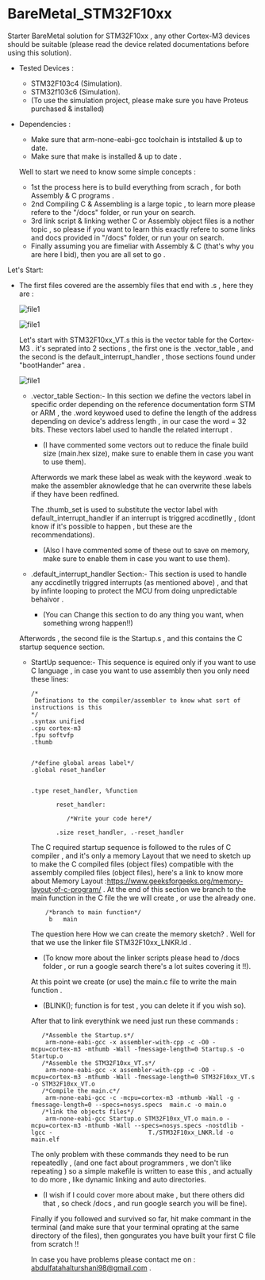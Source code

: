 # BareMetal_STM32F10xx
Starter BareMetal solution for STM32F10xx , any other Cortex-M3 devices should be suitable
(please read the device related documentations before using this solution).

- Tested Devices :
  - STM32F103c4 (Simulation).
  - STM32f103c6 (Simulation).
   * (To use the simulation project, please make sure you have Proteus purchased & installed)
- Dependencies :
  - Make sure that arm-none-eabi-gcc toolchain is intstalled & up to date.
  - Make sure that make is installed & up to date . 
 
  Well to start we need to know some simple concepts :
  - 1st the process here is to build everything from scrach , for both Assembly & C programs .
  - 2nd Compiling C & Assembling  is a large topic , to learn more please refere to the "/docs" folder, or run your on search.
  - 3rd link script & linking wether C or Assembly object files is a nother topic , so please if you want to learn this
    exactly refere to some links and docs provided in "/docs" folder, or run your on search.
  - Finally assuming you are fimeliar with Assembly & C (that's why you are here I bid), then you are all set to go .
  
Let's Start:

  - The first files covered are the assembly files that end with .s , here they are :
  
     ![file1](https://user-images.githubusercontent.com/99008529/153180275-cd3b8d4d-662f-4a94-960d-4913b4cde34e.png)
     
     ![file1](https://user-images.githubusercontent.com/99008529/153179957-baecdd27-5513-42c0-9605-bc8948b250e1.png)
     
    Let's start with STM32F10xx_VT.s this is the vector table for the Cortex-M3 . it's seprated into 2 sections ,
    the first one is the .vector_table , and the second is the default_interrupt_handler , those sections found under "bootHander" area .
    
    ![file1](https://user-images.githubusercontent.com/99008529/153180737-536b6395-853f-44c7-9497-c64b5c7b0f35.png)

    - .vector_table Section:-
      In this section we define the vectors label in specific order depending on the reference documentation form STM or ARM , 
      the .word keywoed used to define the length of the address depending on device's address length , in our case the word = 32 bits.
      These vectors label used to handle the related interrupt .
      * (I have commented some vectors out to reduce the finale build size (main.hex size), make sure to enable them in case you want to use them).
      
      
      
      Afterwords we mark these label as weak with the keyword .weak to make the assembler aknowledge that he can overwrite these labels 
      if they have been redfined.
      
      The .thumb_set is used to substitute the vector label with default_interrupt_handler if an interrupt is triggred accdinetlly ,
      (dont know if it's possible to happen , but these are the recommendations).
      * (Also I have commented some of these out to save on memory, make sure to enable them in case you want to use them).
    - .default_interrupt_handler Section:- 
      This section is used to handle any accdinetlly triggred interrupts (as mentioned above) , and that by infinte looping 
      to protect the MCU from doing unpredictable behaivor .
      * (You can Change this section to do any thing you want, when something wrong happen!!)
    
    Afterwords , the second file is the Startup.s , and this contains the C startup sequence section.
    - StartUp sequence:-
      This sequence is equired only if you want to use C language , in case you want to use assembly then you only need these lines:

          /*
           Definations to the compiler/assembler to know what sort of instructions is this
          */
          .syntax unified
          .cpu cortex-m3
          .fpu softvfp
          .thumb


          /*define global areas label*/
          .global reset_handler


          .type reset_handler, %function

                 reset_handler: 
                 
                    /*Write your code here*/
                    
                 .size reset_handler, .-reset_handler
                 
        The C required startup sequence is followed to the rules of C compiler , and it's only a memory Layout that we need to sketch up 
        to make the C compiled files (object files) compatible with the assembly compiled files (object files), here's a link to know more 
        about Memory Layout :https://www.geeksforgeeks.org/memory-layout-of-c-program/ . At the end of this section we branch to the main 
        function in the C file the we will create , or use the already one.
        
              /*branch to main function*/
               b   main
        
        The question here How we can create the memory sketch? . Well for that we use the linker file STM32F10xx_LNKR.ld .
        * (To know more about the linker scripts please head to /docs folder , or run a google search there's a lot suites covering it !!).
        
        At this point we create (or use) the main.c file to write the main function .
        * (BLINK(); function is for test , you can delete it if you wish so).
        
        After that to link everythink we need just run these commands :
        
             /*Assemble the Startup.s*/
              arm-none-eabi-gcc -x assembler-with-cpp -c -O0 -mcpu=cortex-m3 -mthumb -Wall -fmessage-length=0 Startup.s -o Startup.o
             /*Assemble the STM32F10xx_VT.s*/
              arm-none-eabi-gcc -x assembler-with-cpp -c -O0 -mcpu=cortex-m3 -mthumb -Wall -fmessage-length=0 STM32F10xx_VT.s -o STM32F10xx_VT.o
             /*Compile the main.c*/
              arm-none-eabi-gcc -c -mcpu=cortex-m3 -mthumb -Wall -g -fmessage-length=0 --specs=nosys.specs  main.c -o main.o
             /*link the objects files*/
              arm-none-eabi-gcc Startup.o STM32F10xx_VT.o main.o -mcpu=cortex-m3 -mthumb -Wall --specs=nosys.specs -nostdlib -lgcc -                           T./STM32F10xx_LNKR.ld -o main.elf
                        
        The only problem with these commands they need to be run repeatedlly , (and one fact about programmers , we don't like repeating )
        so a simple makefile is written to ease this , and actually to do more , like dynamic linking and auto directories.
        * (I wish if I could cover more about make , but there others did that , so check /docs , and run google search you will be fine).
        
        Finally if you followed and survived so far, hit make commant in the terminal (and make sure that your terminal oprating at the same directory
        of the files), then gongurates you have built your first C file from scratch !!
        
        In case you have problems please contact me on : abdulfatahalturshani98@gmail.com .
        
        
    
